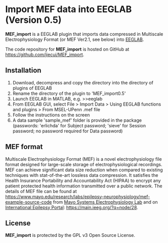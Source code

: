 Import MEF data into EEGLAB (Version 0.5)
=========================================

**MEF_import** is a EEGLAB plugin that imports data compressed in Multiscale Electrophysiology Format (or MEF Ver2.1, see below) into [EEGLAB](https://sccn.ucsd.edu/eeglab/index.php).

The code repository for **MEF_import** is hosted on GitHub at https://github.com/jiecui/MEF_import.

Installation
------------
1. Download, decompress and copy the directory into the directory of plugins of EEGLAB
1. Rename the directory of the plugin to 'MEF_import0.5'
1. Launch EEGLAB in MATLAB, e.g. >>eeglab
1. From EEGLAB GUI, select File > Import Data > Using EEGLAB functions and plugins > From MSEL-UPenn .mef file
1. Follow the instructions on the screen
1. A data sample 'sample_mef' folder is provided in the package (passwords: 'erlichda' for Subject password; 'sieve' for Session password; no password required for Data password)

MEF format
----------
Multiscale Electrophysiology Format (MEF) is a novel electrophysiology file format designed for large-scale storage of electrophysiological recordings.
MEF can achieve significant data size reduction when compared to existing techniques with stat-of-the-art lossless data compression.
It satisfies the Health Insurance Portability and Accountability Act (HIPAA) to encrypt any patient protected health information transmitted over a public network.
The details of MEF file can be found at https://www.mayo.edu/research/labs/epilepsy-neurophysiology/mef-example-source-code from [Mayo Systems Electrophysiology Lab](http://msel.mayo.edu/) and on [International Epilepsy Portal](https://main.ieeg.org): https://main.ieeg.org/?q=node/28. 

License
-------
**MEF_import** is protected by the GPL v3 Open Source License.

